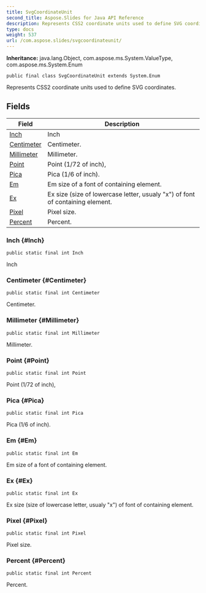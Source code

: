 ```yaml
---
title: SvgCoordinateUnit
second_title: Aspose.Slides for Java API Reference
description: Represents CSS2 coordinate units used to define SVG coordinates.
type: docs
weight: 537
url: /com.aspose.slides/svgcoordinateunit/
---
```

**Inheritance:**
java.lang.Object, com.aspose.ms.System.ValueType, com.aspose.ms.System.Enum
```
public final class SvgCoordinateUnit extends System.Enum
```

Represents CSS2 coordinate units used to define SVG coordinates.
## Fields

| Field | Description |
| --- | --- |
| [Inch](#Inch) | Inch |
| [Centimeter](#Centimeter) | Centimeter. |
| [Millimeter](#Millimeter) | Millimeter. |
| [Point](#Point) | Point (1/72 of inch), |
| [Pica](#Pica) | Pica (1/6 of inch). |
| [Em](#Em) | Em size of a font of containing element. |
| [Ex](#Ex) | Ex size (size of lowercase letter, usualy "x") of font of containing element. |
| [Pixel](#Pixel) | Pixel size. |
| [Percent](#Percent) | Percent. |
### Inch {#Inch}
```
public static final int Inch
```


Inch

### Centimeter {#Centimeter}
```
public static final int Centimeter
```


Centimeter.

### Millimeter {#Millimeter}
```
public static final int Millimeter
```


Millimeter.

### Point {#Point}
```
public static final int Point
```


Point (1/72 of inch),

### Pica {#Pica}
```
public static final int Pica
```


Pica (1/6 of inch).

### Em {#Em}
```
public static final int Em
```


Em size of a font of containing element.

### Ex {#Ex}
```
public static final int Ex
```


Ex size (size of lowercase letter, usualy "x") of font of containing element.

### Pixel {#Pixel}
```
public static final int Pixel
```


Pixel size.

### Percent {#Percent}
```
public static final int Percent
```


Percent.

